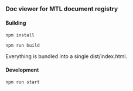### Doc viewer for MTL document registry

#### Building

```shell
npm install
```

```shell
npm run build
```

Everything is bundled into a single dist/index.html.

#### Development

```shell
npm run start
```
